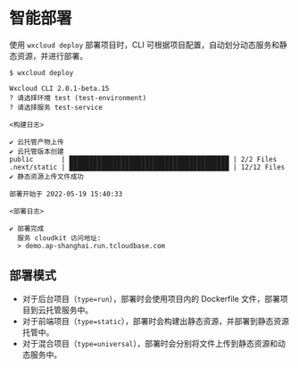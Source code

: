 # 智能部署

使用 `wxcloud deploy` 部署项目时，CLI 可根据项目配置，自动划分动态服务和静态资源，并进行部署。


```shell:no-line-numbers
$ wxcloud deploy

Wxcloud CLI 2.0.1-beta.15
? 请选择环境 test (test-environment)
? 请选择服务 test-service

<构建日志>

✔ 云托管产物上传
✔ 云托管版本创建
public       | ████████████████████████████████████████ | 2/2 Files
.next/static | ████████████████████████████████████████ | 12/12 Files
✔ 静态资源上传文件成功

部署开始于 2022-05-19 15:40:33

<部署日志>

✔ 部署完成
  服务 cloudkit 访问地址:
  > demo.ap-shanghai.run.tcloudbase.com

```


## 部署模式


- 对于后台项目（`type=run`），部署时会使用项目内的 Dockerfile 文件，部署项目到云托管服务中。
- 对于前端项目（`type=static`），部署时会构建出静态资源，并部署到静态资源托管中。
- 对于混合项目（`type=universal`），部署时会分别将文件上传到静态资源和动态服务中。